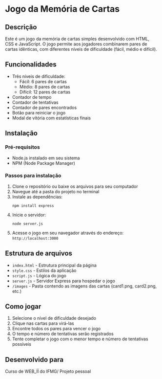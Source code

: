 # Jogo da Memória de Cartas

## Descrição
Este é um jogo da memória de cartas simples desenvolvido com HTML, CSS e JavaScript. O jogo permite aos jogadores combinarem pares de cartas idênticas, com diferentes níveis de dificuldade (fácil, médio e difícil).

## Funcionalidades
- Três níveis de dificuldade:
  - Fácil: 6 pares de cartas
  - Médio: 8 pares de cartas
  - Difícil: 12 pares de cartas
- Contador de tempo
- Contador de tentativas
- Contador de pares encontrados
- Botão para reiniciar o jogo
- Modal de vitória com estatísticas finais

## Instalação

### Pré-requisitos
- Node.js instalado em seu sistema
- NPM (Node Package Manager)

### Passos para instalação
1. Clone o repositório ou baixe os arquivos para seu computador
2. Navegue até a pasta do projeto no terminal
3. Instale as dependências:
   ```
   npm install express
   ```
4. Inicie o servidor:
   ```
   node server.js
   ```
5. Acesse o jogo em seu navegador através do endereço: `http://localhost:3000`

## Estrutura de arquivos
- `index.html` - Estrutura principal da página
- `style.css` - Estilos da aplicação
- `script.js` - Lógica do jogo
- `server.js` - Servidor Express para hospedar o jogo
- `/images` - Pasta contendo as imagens das cartas (card1.png, card2.png, etc.)


## Como jogar
1. Selecione o nível de dificuldade desejado
2. Clique nas cartas para virá-las
3. Encontre todos os pares para vencer o jogo
4. O tempo e número de tentativas serão registrados
5. Tente completar o jogo com o menor tempo e número de tentativas possíveis

## Desenvolvido para
Curso de WEB_ÍÍ do IFMG/ Projeto pessoal 
